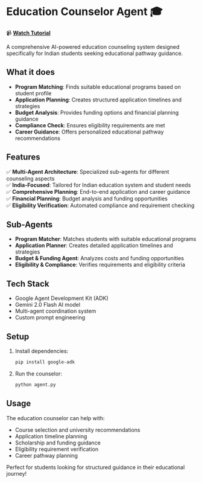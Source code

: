 # Education Counselor Agent 🎓

📹 **[Watch Tutorial](https://youtube.com/shorts/7jEkystFHUc?si=wJsAfGttJRkSDVMK)** 

A comprehensive AI-powered education counseling system designed specifically for Indian students seeking educational pathway guidance.

## What it does

- **Program Matching**: Finds suitable educational programs based on student profile
- **Application Planning**: Creates structured application timelines and strategies
- **Budget Analysis**: Provides funding options and financial planning guidance
- **Compliance Check**: Ensures eligibility requirements are met
- **Career Guidance**: Offers personalized educational pathway recommendations

## Features

✅ **Multi-Agent Architecture**: Specialized sub-agents for different counseling aspects  
✅ **India-Focused**: Tailored for Indian education system and student needs  
✅ **Comprehensive Planning**: End-to-end application and career guidance  
✅ **Financial Planning**: Budget analysis and funding opportunities  
✅ **Eligibility Verification**: Automated compliance and requirement checking  

## Sub-Agents

- **Program Matcher**: Matches students with suitable educational programs
- **Application Planner**: Creates detailed application timelines and strategies  
- **Budget & Funding Agent**: Analyzes costs and funding opportunities
- **Eligibility & Compliance**: Verifies requirements and eligibility criteria

## Tech Stack

- Google Agent Development Kit (ADK)
- Gemini 2.0 Flash AI model
- Multi-agent coordination system
- Custom prompt engineering

## Setup

1. Install dependencies:
   ```bash
   pip install google-adk
   ```

2. Run the counselor:
   ```bash
   python agent.py
   ```

## Usage

The education counselor can help with:
- Course selection and university recommendations
- Application timeline planning
- Scholarship and funding guidance
- Eligibility requirement verification
- Career pathway planning

Perfect for students looking for structured guidance in their educational journey!